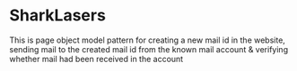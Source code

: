 # SharkLasers

This is page object model pattern for creating a new mail id in the website, sending mail to the created mail id from the known mail account & verifying whether mail had been received in the account
